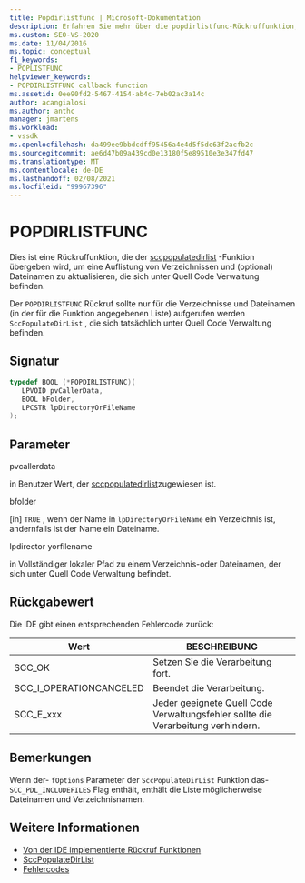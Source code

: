 ```yaml
---
title: Popdirlistfunc | Microsoft-Dokumentation
description: Erfahren Sie mehr über die popdirlistfunc-Rückruffunktion, die an Update Verzeichnisse übermittelt wird, um herauszufinden, welche unter Quell Code Verwaltung stehen.
ms.custom: SEO-VS-2020
ms.date: 11/04/2016
ms.topic: conceptual
f1_keywords:
- POPLISTFUNC
helpviewer_keywords:
- POPDIRLISTFUNC callback function
ms.assetid: 0ee90fd2-5467-4154-ab4c-7eb02ac3a14c
author: acangialosi
ms.author: anthc
manager: jmartens
ms.workload:
- vssdk
ms.openlocfilehash: da499ee9bbdcdff95456a4e4d5f5dc63f2acfb2c
ms.sourcegitcommit: ae6d47b09a439cd0e13180f5e89510e3e347fd47
ms.translationtype: MT
ms.contentlocale: de-DE
ms.lasthandoff: 02/08/2021
ms.locfileid: "99967396"
---
```

# <a name="popdirlistfunc"></a>POPDIRLISTFUNC
Dies ist eine Rückruffunktion, die der [sccpopulatedirlist](../extensibility/sccpopulatedirlist-function.md) -Funktion übergeben wird, um eine Auflistung von Verzeichnissen und (optional) Dateinamen zu aktualisieren, die sich unter Quell Code Verwaltung befinden.

 Der `POPDIRLISTFUNC` Rückruf sollte nur für die Verzeichnisse und Dateinamen (in der für die Funktion angegebenen Liste) aufgerufen werden `SccPopulateDirList` , die sich tatsächlich unter Quell Code Verwaltung befinden.

## <a name="signature"></a>Signatur

```cpp
typedef BOOL (*POPDIRLISTFUNC)(
   LPVOID pvCallerData,
   BOOL bFolder,
   LPCSTR lpDirectoryOrFileName
);
```

## <a name="parameters"></a>Parameter
 pvcallerdata

in Benutzer Wert, der [sccpopulatedirlist](../extensibility/sccpopulatedirlist-function.md)zugewiesen ist.

 bfolder

[in] `TRUE` , wenn der Name in `lpDirectoryOrFileName` ein Verzeichnis ist, andernfalls ist der Name ein Dateiname.

 lpdirector yorfilename

in Vollständiger lokaler Pfad zu einem Verzeichnis-oder Dateinamen, der sich unter Quell Code Verwaltung befindet.

## <a name="return-value"></a>Rückgabewert
 Die IDE gibt einen entsprechenden Fehlercode zurück:

|Wert|BESCHREIBUNG|
|-----------|-----------------|
|SCC_OK|Setzen Sie die Verarbeitung fort.|
|SCC_I_OPERATIONCANCELED|Beendet die Verarbeitung.|
|SCC_E_xxx|Jeder geeignete Quell Code Verwaltungsfehler sollte die Verarbeitung verhindern.|

## <a name="remarks"></a>Bemerkungen
 Wenn der- `fOptions` Parameter der `SccPopulateDirList` Funktion das- `SCC_PDL_INCLUDEFILES` Flag enthält, enthält die Liste möglicherweise Dateinamen und Verzeichnisnamen.

## <a name="see-also"></a>Weitere Informationen
- [Von der IDE implementierte Rückruf Funktionen](../extensibility/callback-functions-implemented-by-the-ide.md)
- [SccPopulateDirList](../extensibility/sccpopulatedirlist-function.md)
- [Fehlercodes](../extensibility/error-codes.md)
